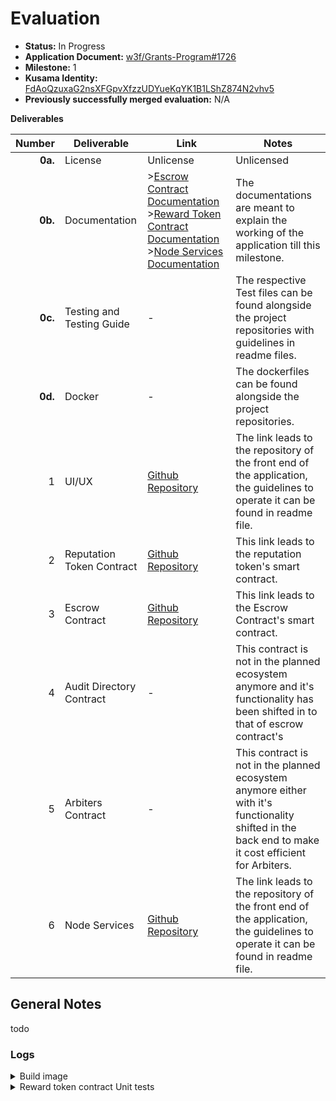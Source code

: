 # Evaluation

- **Status:** In Progress
- **Application Document:** [w3f/Grants-Program#1726](https://github.com/w3f/Grants-Program/blob/master/applications/Security_Marketplace.md)
- **Milestone:** 1
- **Kusama Identity:** [FdAoQzuxaG2nsXFGpvXfzzUDYueKqYK1B1LShZ874N2vhv5](https://sub.id/FdAoQzuxaG2nsXFGpvXfzzUDYueKqYK1B1LShZ874N2vhv5)
- **Previously successfully merged evaluation:** N/A

**Deliverables**


| Number | Deliverable | Link | Notes |
| -----: | ----------- | ----- | ------- |
| **0a.** | License | Unlicense | Unlicensed |
| **0b.** | Documentation | >[Escrow Contract Documentation](https://github.com/ParthChaudhary31/Security_Marketplace_Smartcontract/blob/main/escrow/Escrow%20Doc.pdf) >[Reward Token Contract Documentation](https://github.com/ParthChaudhary31/Security_Marketplace_Smartcontract/blob/main/reward_token/Reward%20Token.pdf) >[Node Services Documentation](https://github.com/ParthChaudhary31/Security_Marketplace_Backend/blob/main/AuditBazaarBackendArchitecture.docx) | The documentations are meant to explain the working of the application till this milestone. |
| **0c.** | Testing and Testing Guide | - | The respective Test files can be found alongside the project repositories with guidelines in readme files. |
| **0d.** | Docker | - | The dockerfiles can be found alongside the project repositories.  |
| 1 | UI/UX | [Github Repository](https://github.com/ParthChaudhary31/Security_Marketplace_Frontend) | The link leads to the repository of the front end of the application, the guidelines to operate it can be found in readme file. |
| 2 | Reputation Token Contract | [Github Repository](https://github.com/ParthChaudhary31/Security_Marketplace_Frontend) | This link leads to the reputation token's smart contract.  |
| 3 | Escrow Contract| [Github Repository](https://github.com/ParthChaudhary31/Security_Marketplace_Frontend) | This link leads to the Escrow Contract's smart contract. |
| 4 | Audit Directory Contract | - | This contract is not in the planned ecosystem anymore and it's functionality has been shifted in to that of escrow contract's |
| 5 | Arbiters Contract | - | This contract is not in the planned ecosystem anymore either with it's functionality shifted in the back end to make it cost efficient for Arbiters. |
| 6 | Node Services | [Github Repository](https://github.com/ParthChaudhary31/Security_Marketplace_Backend) | The link leads to the repository of the front end of the application, the guidelines to operate it can be found in readme file. |

## General Notes

todo

### Logs

<details>

<summary>Build image </summary>

```bash


```

</details>


<details>

<summary> Reward token contract Unit tests </summary>

```bash

warning: function `random_acoount_id` is never used
  --> lib.rs:83:8
   |
83 |     fn random_acoount_id() -> AccountId {
   |        ^^^^^^^^^^^^^^^^^
   |
   = note: `#[warn(dead_code)]` on by default

warning: module `testCases` should have a snake case name
  --> lib.rs:77:5
   |
77 | mod testCases {
   |     ^^^^^^^^^ help: convert the identifier to snake case: `test_cases`
   |
   = note: `#[warn(non_snake_case)]` on by default

warning: unused `std::result::Result` that must be used
  --> lib.rs:94:9
   |
94 |         contract.mint(accounts.alice,1);
   |         ^^^^^^^^^^^^^^^^^^^^^^^^^^^^^^^
   |
   = note: this `Result` may be an `Err` variant, which should be handled
   = note: `#[warn(unused_must_use)]` on by default

warning: unused `std::result::Result` that must be used
   --> lib.rs:107:9
    |
107 |         contract.mint(accounts.alice,1);
    |         ^^^^^^^^^^^^^^^^^^^^^^^^^^^^^^^
    |
    = note: this `Result` may be an `Err` variant, which should be handled

warning: unused `std::result::Result` that must be used
   --> lib.rs:120:9
    |
120 |         contract.mint(accounts.alice,1);
    |         ^^^^^^^^^^^^^^^^^^^^^^^^^^^^^^^
    |
    = note: this `Result` may be an `Err` variant, which should be handled

warning: variable `Error1` should have a snake case name
   --> lib.rs:134:13
    |
134 |         let Error1 = contract.mint(accounts.charlie, 1000);
    |             ^^^^^^ help: convert the identifier to snake case: `error1`

warning: `reward_token` (lib test) generated 6 warnings
    Finished test [unoptimized + debuginfo] target(s) in 1m 39s
     Running unittests lib.rs (target/debug/deps/reward_token-7de3b7d8c4071858)

running 4 tests
test testCases::test_case_4 ... ok
test testCases::test_case_1 ... ok
test testCases::test_case_3 ... ok
test testCases::test_case_2 ... ok

test result: ok. 4 passed; 0 failed; 0 ignored; 0 measured; 0 filtered out; finished in 0.00s


```

</details>
